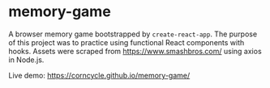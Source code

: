 # memory-game

A browser memory game bootstrapped by `create-react-app`. The purpose of this project was to practice using functional React components with hooks. Assets were scraped from https://www.smashbros.com/ using axios in Node.js.

Live demo: https://corncycle.github.io/memory-game/